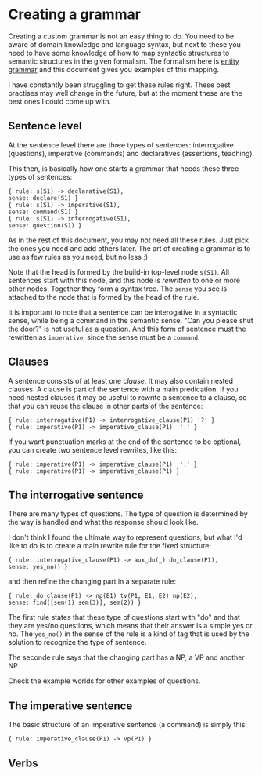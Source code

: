# Creating a grammar

Creating a custom grammar is not an easy thing to do. You need to be aware of domain knowledge and language syntax, but next to these you need to have some knowledge of how to map syntactic structures to semantic structures in the given formalism. The formalism here is [entity grammar](entity-grammar.md) and this document gives you examples of this mapping. 

I have constantly been struggling to get these rules right. These best practises may well change in the future, but at the moment these are the best ones I could come up with.

## Sentence level

At the sentence level there are three types of sentences: interrogative (questions), imperative (commands) and declaratives (assertions, teaching).

This then, is basically how one starts a grammar that needs these three types of sentences:

    { rule: s(S1) -> declarative(S1),                                       sense: declare(S1) }
    { rule: s(S1) -> imperative(S1),                                        sense: command(S1) }
    { rule: s(S1) -> interrogative(S1),                                     sense: question(S1) }

As in the rest of this document, you may not need all these rules. Just pick the ones you need and add others later. The art of creating a grammar is to use as few rules as you need, but no less ;)

Note that the head is formed by the build-in top-level node `s(S1)`. All sentences start with this node, and this node is _rewritten_ to one or more other nodes. Together they form a syntax tree. The `sense` you see is attached to the node that is formed by the head of the rule.

It is important to note that a sentence can be interogative in a syntactic sense, while being a command in the semantic sense. "Can you please shut the door?" is not useful as a question. And this form of sentence must the rewritten as `imperative`, since the sense must be a `command`.

## Clauses

A sentence consists of at least one _clause_. It may also contain nested clauses. A clause is part of the sentence with a main predication. If you need nested clauses it may be useful to rewrite a sentence to a clause, so that you can reuse the clause in other parts of the sentence:

    { rule: interrogative(P1) -> interrogative_clause(P1) '?' } 
    { rule: imperative(P1) -> imperative_clause(P1)  '.' }
    
If you want punctuation marks at the end of the sentence to be optional, you can create two sentence level rewrites, like this:    

    { rule: imperative(P1) -> imperative_clause(P1)  '.' }
    { rule: imperative(P1) -> imperative_clause(P1) }
    
## The interrogative sentence

There are many types of questions. The type of question is determined by the way is handled and what the response should look like.

I don't think I found the ultimate way to represent questions, but what I'd like to do is to create a main rewrite rule for the fixed structure:

    { rule: interrogative_clause(P1) -> aux_do(_) do_clause(P1),                        sense: yes_no() }
    
and then refine the changing part in a separate rule:

    { rule: do_clause(P1) -> np(E1) tv(P1, E1, E2) np(E2),                              sense: find([sem(1) sem(3)], sem(2)) }
    
The first rule states that these type of questions start with "do" and that they are yes/no questions, which means that their answer is a simple yes or no. The `yes_no()` in the sense of the rule is a kind of tag that is used by the solution to recognize the type of sentence.

The seconde rule says that the changing part has a NP, a VP and another NP.

Check the example worlds for other examples of questions.        
    
## The imperative sentence

The basic structure of an imperative sentence (a command) is simply this:

    { rule: imperative_clause(P1) -> vp(P1) }    



## Verbs

